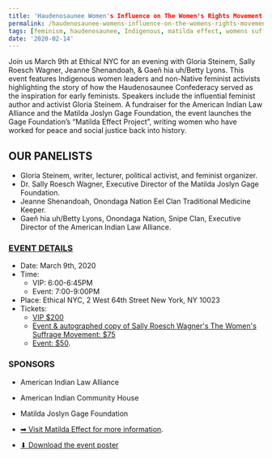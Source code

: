 ```yaml
---
title: 'Haudenosaunee Women's Influence on The Women's Rights Movement'
permalink: /haudenosaunee-womens-influence-on-the-womens-rights-movement/
tags: [feminism, haudenosaunee, Indigenous, matilda effect, womens suffrage]
date: '2020-02-14'
---
```

Join us March 9th at Ethical NYC for an evening with Gloria Steinem, Sally Roesch Wagner, Jeanne Shenandoah, & Gaeñ hia uh/Betty Lyons. This event features Indigenous women leaders and non-Native feminist activists highlighting the story of how the Haudenosaunee Confederacy served as the inspiration for early feminists. Speakers include the influential feminist author and activist Gloria Steinem. A fundraiser for the American Indian Law Alliance and the Matilda Joslyn Gage Foundation, the event launches the Gage Foundation’s “Matilda Effect Project”, writing women who have worked for peace and social justice back into history.

## OUR PANELISTS

*   Gloria Steinem, writer, lecturer, political activist, and feminist organizer.
*   Dr. Sally Roesch Wagner, Executive Director of the Matilda Joslyn Gage Foundation.
*   Jeanne Shenandoah, Onondaga Nation Eel Clan Traditional Medicine Keeper.
*   Gaeñ hia uh/Betty Lyons, Onondaga Nation, Snipe Clan, Executive Director of the American Indian Law Alliance.

### [EVENT DETAILS](https://www.matildaeffect.events/)

*   Date: March 9th, 2020
*   Time:
    *   VIP: 6:00-6:45PM
    *   Event: 7:00-9:00PM
*   Place: Ethical NYC, 2 West 64th Street New York, NY 10023
*   Tickets:
    *   [VIP $200](http://tickets.matildaeffect.events/)
    *   [Event & autographed copy of Sally Roesch Wagner's The Women's Suffrage Movement: $75](http://tickets.matildaeffect.events/)
    *   [Event: $50](http://tickets.matildaeffect.events/).

### SPONSORS

*   American Indian Law Alliance
*   American Indian Community House
*   Matilda Joslyn Gage Foundation

*   [➡︎ Visit Matilda Effect for more information](https://www.matildaeffect.events/).
*   [⬇︎ Download the event poster](https://aila.ngo/wp-content/uploads/2020/02/Haudenosaunee-women-influence-web.jpg)
